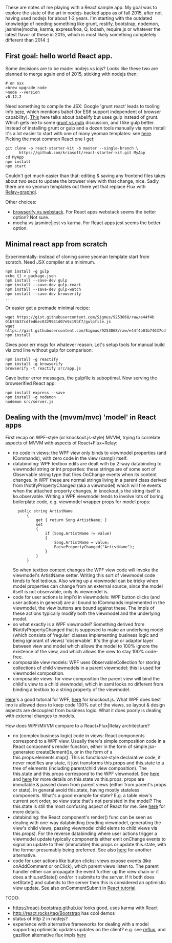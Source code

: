 These are notes of me playing with a React sample app. My goal was to
explore the state of the art in nodejs-backed apps as of fall 2015, after
not having used nodejs for about 1-2 years. I'm starting with the outdated
knowledge of needing something like grunt, restify, bootstrap,
nodemon, jasmine|mocha, karma, express/koa, Q, lodash, require.js
or whatever the latest flavor of these in 2015, which is most likely something
completely different than 2014 :)

First goal: hello world React app.
---

Some decisions are to be made: nodejs vs iojs? Looks like these two are
planned to merge again end of 2015, sticking with nodejs then:

```
# on osx
>brew upgrade node
>node --version
v0.12.2
```

Need something to compile the JSX: Google 'grunt react' leads to tooling info
[here](http://facebook.github.io/react/docs/tooling-integration.html),
which mentions babel (for ES6 support independent of browser capability).
[This](http://egorsmirnov.me/2015/05/25/browserify-babelify-and-es6.html)
here talks about babelify but uses gulp instead of grunt. Which gets me to some
[grunt vs gulp](https://medium.com/@preslavrachev/gulp-vs-grunt-why-one-why-the-other-f5d3b398edc4)
discussion, and I like gulp better. Instead of installing grunt or
gulp and a dozen tools manually via npm install it's a lot easier to
start with one of many yeoman templates: see
[here](http://yeoman.io/generators/). Picking the most common React one
I get:

```
git clone -o react-starter-kit -b master --single-branch \
      https://github.com/kriasoft/react-starter-kit.git MyApp
cd MyApp
npm install
npm start  
```

Couldn't get much easier than that: editing & saving any frontend files takes
about two secs to update the browser view with that change, nice. Sadly
there are no yeoman templates out there yet that replace Flux with
[Relay+graphql](https://facebook.github.io/react/blog/2015/02/20/introducing-relay-and-graphql.html).

Other choices:

* [browserify vs webstack](http://blog.namangoel.com/browserify-vs-webpack-js-drama). For React apps webstack seems the better option? Not sure.
* mocha vs jasmine|jest vs karma. For React apps jest seems the better option.

Minimal react app from scratch
---

Experimentally: instead of cloning some yeoman template start from scratch.
Need JSX compiler at a minimum.

```
npm install -g gulp
echo {} > package.json
npm install --save-dev gulp
npm install --save-dev gulp-react
npm install --save-dev gulp-watch
npm install --save-dev browserify
...
```

Or easier get a premade minimal recipe:

```
wget https://gist.githubusercontent.com/Sigmus/9253068/raw/e44f4b
01b74637cdfed6ec0329941d07e9c19bf7/gulpfile.js
wget https://gist.githubusercontent.com/Sigmus/9253068/raw/e44f4b01b74637cdfed6ec0329941d07e9c19bf7/package.json
npm install
```

Gives poor err msgs for whatever reason. Let's setup tools for manual build via cmd line without gulp for comparison:

```
npm install -g reactify
npm install -g browserify
browserify -t reactify src/app.js
```

Gave better error messages, the gulpfile is suboptimal. Now serving the
browserified React app:

```
npm install express --save
npm install -g nodemon
nodemon src/server.js
```

Dealing with the (mvvm/mvc) 'model' in React apps
---

First recap on WPF-style (or knockout.js-style) MVVM, trying to correlate 
aspects of MVVM with aspects of React+Flux+Relay:

* no code in views: the WPF view only binds to viewmodel properties 
  (and ICommands), with zero code in the view (xampl) itself.
* databinding: WPF textbox edits are dealt with by 2-way databinding to 
  viewmodel string or int properties: these strings are of some sort of 
  Observable string type that fires OnChange events when its content changes.
  In WPF these are normal strings living in a parent class derived from
  INotifyPropertyChanged (aka a viewmodel) which will fire events when the
  attached property changes, in knockout.js the string itself is ko.observable.
  Writing a WPF viewmodel tends to involve lots of boring boilerplate code,
  e.g. viewmodel wrapper props for model props:
  ```
    public string ArtistName
        {
            get { return Song.ArtistName; }
            set
            {
                if (Song.ArtistName != value)
                {
                    Song.ArtistName = value;
                    RaisePropertyChanged("ArtistName");
                }
            }
        }
  ```
  So when textbox content changes the WPF view code will invoke the viewmodel's
  ArtistName setter.
  Writing this sort of viewmodel code tends to feel tedious. Also wiring
  up a viewmodel can be tricky when model properties can change from an
  external source, since the model itself is not observable, only its 
  viewmodel is.
* code for user actions is impl'd in viewmodels: WPF button clicks (and 
  user actions in general) are all bound to ICommands implemented in the 
  viewmodel, the view buttons are bound against these. The impls of these
  actions typically modify both the viewmodel and the underlying model.
* so what exactly is a WPF viewmodel? Something derived from 
  INotifyPropertyChanged that is supposed to make an underlying model (which
  consists of 'regular' classes implementing business logic and being ignorant
  of views) 'observable'. It's the glue or adaptor layer between view and model
  which allows the model to 100% ignore the existence of the view, and which
  allows the view to stay 100% code-free.
* composable view models: WPF uses ObservableCollection for storing 
  collections of child viewmodels in a parent viewmodel: this is used for
  viewmodel composition. 
* composable views: for view composition the parent view will bind the child's
  view to a child viewmodel, which in xaml looks no different from binding 
  a textbox to a string property of the viewmodel.

[Here](http://www.codeproject.com/Articles/165368/WPF-MVVM-Quick-Start-Tutorial)'s 
a good tutorial for WPF, 
[here](http://learn.knockoutjs.com/) for knockout.js. What WPF does best imo
is allowed devs to keep code 100% out of the views, so layout & design aspects
are decoupled from business logic. What it does poorly is dealing with
external changes to models.

How does WPF/MVVM compare to a React+Flux|Relay architecture? 

* no (complex business logic) code in views: React components correspond to a 
  WPF view. Usually there's simple composition code in a React component's
  render function, either in the form of simple jsx-generated createElement()s, 
  or in the form of a this.props.elements.map(). This is functional-style
  declarative code, it never modifies any state, it just transforms this.props
  and this.state to a tree of elements (including parent/child view 
  composition). The this.state and this.props correspond to the WPF viewmodel. 
  See [here](http://stackoverflow.com/questions/27991366/what-is-the-difference-between-state-and-props-in-react)
  and [here](https://facebook.github.io/react/tips/communicate-between-components.html)
  for more details on this.state vs this.props: props are immutable & passed
  down from parent views (either from parent's props or state). In general
  avoid this.state, having mostly stateless components. What's a good 
  example for state? E.g. a table view's current sort order, so view state
  that's not persisted in the model? The this.state is still the most
  confusing aspect of React for me. 
  See [here](https://facebook.github.io/react/docs/interactivity-and-dynamic-uis.html#what-should-go-in-state)
  for more details.
* databinding: the React component's render() func can be seen as dealing with
  one-way databinding (reading viewmodel, generating the view's child views,
  passing viewmodel child elems to child views via this.props).
  For the reverse databinding where user actions trigger a viewmodel update
  typically components either emit onChange events to signal an update to
  their (immutable) this.props or update this.state, with the former presumably
  being preferred. See also 
  [here](https://facebook.github.io/react/docs/two-way-binding-helpers.html) 
  for another alternative.
* code for user actions like button clicks: views expose events (like 
  onAddComment or onClick), which parent views listen to. The parent handler
  either can propagate the event further up the view chain or it does a
  this.setState() ond/or it submits to the server. If it both does setState()
  and submits to the server then this is considered an optimistic view update.
  See also onCommentSubmit in 
  [React tutorial](https://facebook.github.io/react/docs/tutorial.html).

TODO:

* https://react-bootstrap.github.io/ looks good, uses karma with React
* http://react.rocks/tag/Bootstrap has cool demos
* status of http 2 in nodejs?
* experience with alternative frameworks for dealing with a model
  supporting optimistic updates updates on the client? e.g. see
  [reflux](http://oli.me.uk/2014/12/06/my-thoughts-on-react-flux-and-reflux/),
  and gazillion alternative flux impls
  [here](http://reactjsnews.com/the-state-of-flux/)
